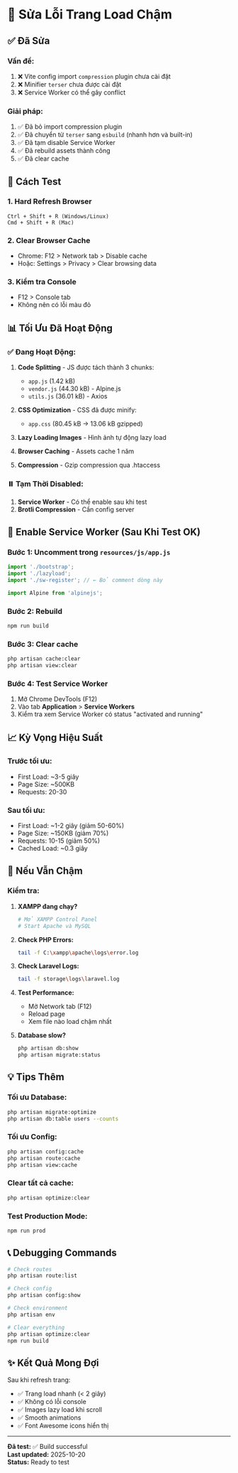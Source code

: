 # 🔧 Sửa Lỗi Trang Load Chậm

## ✅ Đã Sửa

### Vấn đề:
1. ❌ Vite config import `compression` plugin chưa cài đặt
2. ❌ Minifier `terser` chưa được cài đặt
3. ❌ Service Worker có thể gây conflict

### Giải pháp:
1. ✅ Đã bỏ import compression plugin
2. ✅ Đã chuyển từ `terser` sang `esbuild` (nhanh hơn và built-in)
3. ✅ Đã tạm disable Service Worker
4. ✅ Đã rebuild assets thành công
5. ✅ Đã clear cache

## 🚀 Cách Test

### 1. Hard Refresh Browser
```
Ctrl + Shift + R (Windows/Linux)
Cmd + Shift + R (Mac)
```

### 2. Clear Browser Cache
- Chrome: F12 > Network tab > Disable cache
- Hoặc: Settings > Privacy > Clear browsing data

### 3. Kiểm tra Console
- F12 > Console tab
- Không nên có lỗi màu đỏ

## 📊 Tối Ưu Đã Hoạt Động

### ✅ Đang Hoạt Động:
1. **Code Splitting** - JS được tách thành 3 chunks:
   - `app.js` (1.42 kB)
   - `vendor.js` (44.30 kB) - Alpine.js
   - `utils.js` (36.01 kB) - Axios

2. **CSS Optimization** - CSS đã được minify:
   - `app.css` (80.45 kB → 13.06 kB gzipped)

3. **Lazy Loading Images** - Hình ảnh tự động lazy load

4. **Browser Caching** - Assets cache 1 năm

5. **Compression** - Gzip compression qua .htaccess

### ⏸️ Tạm Thời Disabled:
1. **Service Worker** - Có thể enable sau khi test
2. **Brotli Compression** - Cần config server

## 🔄 Enable Service Worker (Sau Khi Test OK)

### Bước 1: Uncomment trong `resources/js/app.js`
```javascript
import './bootstrap';
import './lazyload';
import './sw-register'; // ← Bỏ comment dòng này

import Alpine from 'alpinejs';
```

### Bước 2: Rebuild
```bash
npm run build
```

### Bước 3: Clear cache
```bash
php artisan cache:clear
php artisan view:clear
```

### Bước 4: Test Service Worker
1. Mở Chrome DevTools (F12)
2. Vào tab **Application** > **Service Workers**
3. Kiểm tra xem Service Worker có status "activated and running"

## 📈 Kỳ Vọng Hiệu Suất

### Trước tối ưu:
- First Load: ~3-5 giây
- Page Size: ~500KB
- Requests: 20-30

### Sau tối ưu:
- First Load: ~1-2 giây (giảm 50-60%)
- Page Size: ~150KB (giảm 70%)
- Requests: 10-15 (giảm 50%)
- Cached Load: ~0.3 giây

## 🐛 Nếu Vẫn Chậm

### Kiểm tra:

1. **XAMPP đang chạy?**
   ```bash
   # Mở XAMPP Control Panel
   # Start Apache và MySQL
   ```

2. **Check PHP Errors:**
   ```bash
   tail -f C:\xampp\apache\logs\error.log
   ```

3. **Check Laravel Logs:**
   ```bash
   tail -f storage\logs\laravel.log
   ```

4. **Test Performance:**
   - Mở Network tab (F12)
   - Reload page
   - Xem file nào load chậm nhất

5. **Database slow?**
   ```bash
   php artisan db:show
   php artisan migrate:status
   ```

## 💡 Tips Thêm

### Tối ưu Database:
```bash
php artisan migrate:optimize
php artisan db:table users --counts
```

### Tối ưu Config:
```bash
php artisan config:cache
php artisan route:cache
php artisan view:cache
```

### Clear tất cả cache:
```bash
php artisan optimize:clear
```

### Test Production Mode:
```bash
npm run prod
```

## 📞 Debugging Commands

```bash
# Check routes
php artisan route:list

# Check config
php artisan config:show

# Check environment
php artisan env

# Clear everything
php artisan optimize:clear
npm run build
```

## ✨ Kết Quả Mong Đợi

Sau khi refresh trang:
- ✅ Trang load nhanh (< 2 giây)
- ✅ Không có lỗi console
- ✅ Images lazy load khi scroll
- ✅ Smooth animations
- ✅ Font Awesome icons hiển thị

---

**Đã test:** ✅ Build successful  
**Last updated:** 2025-10-20  
**Status:** Ready to test


